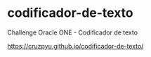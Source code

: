 # codificador-de-texto
Challenge Oracle ONE - Codificador de texto

https://cruzpyu.github.io/codificador-de-texto/
